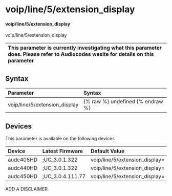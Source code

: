 ﻿---
description: voip/line/5/extension_display
search: false
---

# voip/line/5/extension_display

#### voip/line/5/extension_display

voip/line/5/extension_display


| This parameter is currently investigating what this parameter does. Please refer to Audiocodes wesite for details on this parameter | 
| :--- |

## Syntax
| Parameter | Syntax |
| :--- | :--- |
|voip/line/5/extension_display | {% raw %} undefined {% endraw %}|

## Devices
This parameter is available on the following devices

| Device | Latest Firmware | Default Value |
|:---|:---|:---|
| audc405HD | ;UC_3.0.1.322 | voip/line/5/extension_display= 
| audc440HD | ;UC_3.0.1.322 | voip/line/5/extension_display= 
| audc450HD | ;UC_3.0.4.111.77 | voip/line/5/extension_display= 

ADD A DISCLAIMER
